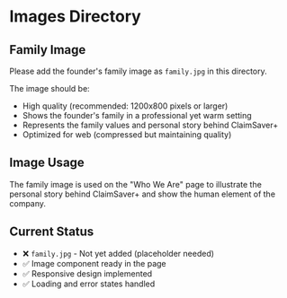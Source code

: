 # Images Directory

## Family Image

Please add the founder's family image as `family.jpg` in this directory.

The image should be:

- High quality (recommended: 1200x800 pixels or larger)
- Shows the founder's family in a professional yet warm setting
- Represents the family values and personal story behind ClaimSaver+
- Optimized for web (compressed but maintaining quality)

## Image Usage

The family image is used on the "Who We Are" page to illustrate the personal story behind ClaimSaver+ and show the human element of the company.

## Current Status

- ❌ `family.jpg` - Not yet added (placeholder needed)
- ✅ Image component ready in the page
- ✅ Responsive design implemented
- ✅ Loading and error states handled
